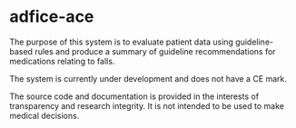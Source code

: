 # adfice-ace
The purpose of this system is to evaluate patient data using guideline-based rules and produce a summary of guideline recommendations for medications relating to falls.

The system is currently under development and does not have a CE mark.

The source code and documentation is provided in the interests of transparency and research integrity. It is not intended to be used to make medical decisions.
